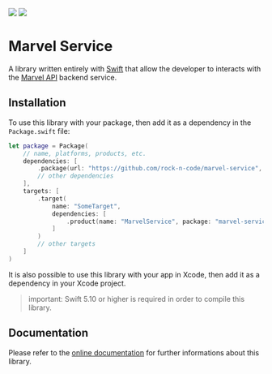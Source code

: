 [![](https://img.shields.io/endpoint?url=https%3A%2F%2Fswiftpackageindex.com%2Fapi%2Fpackages%2Frock-n-code%2Fmarvel-service%2Fbadge%3Ftype%3Dswift-versions)](https://swiftpackageindex.com/rock-n-code/marvel-service)
[![](https://img.shields.io/endpoint?url=https%3A%2F%2Fswiftpackageindex.com%2Fapi%2Fpackages%2Frock-n-code%2Fmarvel-service%2Fbadge%3Ftype%3Dplatforms)](https://swiftpackageindex.com/rock-n-code/marvel-service)

# Marvel Service

A library written entirely with [Swift](https://www.swift.org) that allow the developer to interacts with the [Marvel API](https://developer.marvel.com) backend service.

## Installation

To use this library with your package, then add it as a dependency in the `Package.swift` file:

```swift
let package = Package(
    // name, platforms, products, etc.
    dependencies: [
        .package(url: "https://github.com/rock-n-code/marvel-service", from: "1.0.0"),
        // other dependencies
    ],
    targets: [
        .target(
            name: "SomeTarget", 
            dependencies: [
                .product(name: "MarvelService", package: "marvel-service"),
            ]
        )
        // other targets
    ]
)
```

It is also possible to use this library with your app in Xcode, then add it as a dependency in your Xcode project.

> important: Swift 5.10 or higher is required in order to compile this library.

## Documentation

Please refer to the [online documentation](https://rock-n-code.github.io/marvel-service/documentation/marvelservice/) for further informations about this library.
